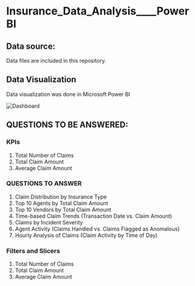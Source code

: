 # Insurance_Data_Analysis____PowerBI

## Data source:
Data files are included in this repository.

## Data Visualization
Data visualization was done in Microsoft Power BI

![Dashboard](https://github.com/user-attachments/assets/0d26f54a-92d1-4f4d-a34d-3d3e4aa6cb5f)

## QUESTIONS TO BE ANSWERED:
### KPIs

 1) Total Number of Claims
 2) Total Claim Amount
 3) Average Claim Amount

### QUESTIONS TO ANSWER 

 1) Claim Distribution by Insurance Type
 2) Top 10 Agents by Total Claim Amount
 3) Top 10 Vendors by Total Claim Amount
 4) Time-based Claim Trends (Transaction Date vs. Claim Amount)
 5) Claims by Incident Severity
 6) Agent Activity (Claims Handled vs. Claims Flagged as Anomalous)
 7) Hourly Analysis of Claims (Claim Activity by Time of Day)

### Filters and Slicers

 1) Total Number of Claims
 2) Total Claim Amount
 3) Average Claim Amount
   
